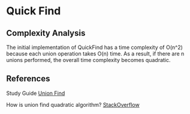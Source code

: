 # Quick Find
## Complexity Analysis

The initial implementation of QuickFind has a time complexity of O(n^2) because each union operation takes O(n) time. As a result, if there are n unions performed, the overall time complexity becomes quadratic.


## References

Study Guide [Union Find](https://www.cs.princeton.edu/courses/archive/spring19/cos226/lectures/study/15UnionFind.html)

How is union find quadratic algorithm? [StackOverflow](https://stackoverflow.com/questions/24243747/how-is-union-find-quadratic-algorithm)